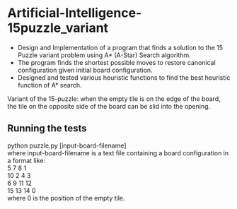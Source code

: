 # Artificial-Intelligence-15puzzle_variant
* Design and Implementation of a program that finds a solution to the 15 Puzzle variant problem using A* (A-Star) Search algorithm.
* The program finds the shortest possible moves to restore canonical configuration given initial board configuration.
* Designed and tested various heuristic functions to find the best heuristic function of A* search.

Variant of the 15-puzzle: when the empty tile is on the edge of the board, the tile on the opposite side of the board can be slid into the opening.

## Running the tests
python puzzle.py [input-board-filename]  
where input-board-filename is a text file containing a board configuration in a format like:  
5 7 8 1  
10 2 4 3  
6 9 11 12  
15 13 14 0  
where 0 is the position of the empty tile.
